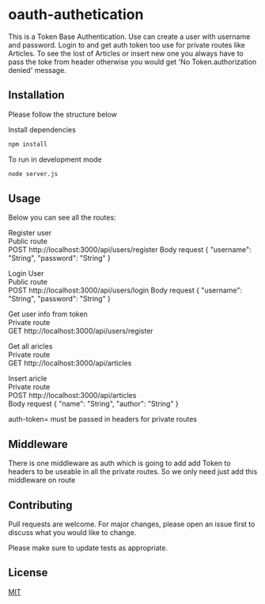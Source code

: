 # oauth-authetication
This is a Token Base Authentication. Use can create a user with username and password.
Login to and get auth token too use for private routes like Articles. To see the lost of Articles or insert new one you always have to pass the toke from header otherwise you would get 'No Token.authorization denied' message.
## Installation

Please follow the structure below 

Install dependencies
```bash
npm install 
```
To run in development mode
```bash
node server.js
```

## Usage
Below you can see all the routes:

Register user\
Public route\
POST http://localhost:3000/api/users/register
Body request
{
    "username": "String",
    "password": "String"
}

Login User\
Public route\
POST http://localhost:3000/api/users/login
Body request
{
    "username": "String",
    "password": "String"
}

Get user info from token\
Private route\
GET http://localhost:3000/api/users/register <br />

Get all aricles\
Private route\
GET http://localhost:3000/api/articles <br />

Insert aricle\
Private route\
POST http://localhost:3000/api/articles \
Body request
{
    "name": "String",
    "author": "String"
}

auth-token=<Token> must be passed in headers for private routes

## Middleware
There is one middleware as auth which is going to add add Token to headers to be useable in all the private routes. So we only need just add this middleware on route

## Contributing
Pull requests are welcome. For major changes, please open an issue first to discuss what you would like to change.

Please make sure to update tests as appropriate.

## License
[MIT](https://choosealicense.com/licenses/mit/)